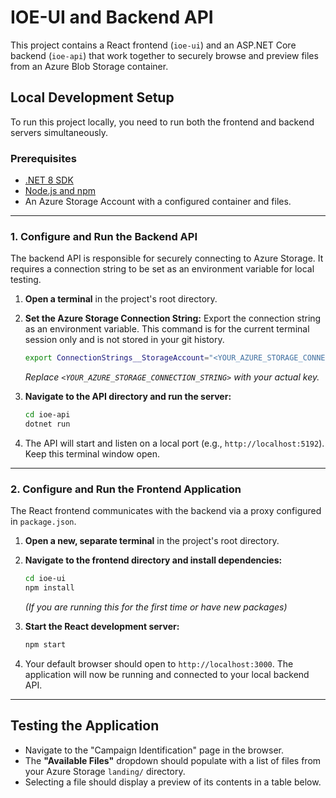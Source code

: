 # IOE-UI and Backend API

This project contains a React frontend (`ioe-ui`) and an ASP.NET Core backend (`ioe-api`) that work together to securely browse and preview files from an Azure Blob Storage container.

## Local Development Setup

To run this project locally, you need to run both the frontend and backend servers simultaneously.

### Prerequisites

- [.NET 8 SDK](https://dotnet.microsoft.com/download/dotnet/8.0)
- [Node.js and npm](https://nodejs.org/en/)
- An Azure Storage Account with a configured container and files.

---

### 1. Configure and Run the Backend API

The backend API is responsible for securely connecting to Azure Storage. It requires a connection string to be set as an environment variable for local testing.

1.  **Open a terminal** in the project's root directory.

2.  **Set the Azure Storage Connection String:**
    Export the connection string as an environment variable. This command is for the current terminal session only and is not stored in your git history.
    
    ```bash
    export ConnectionStrings__StorageAccount="<YOUR_AZURE_STORAGE_CONNECTION_STRING>"
    ```
    *Replace `<YOUR_AZURE_STORAGE_CONNECTION_STRING>` with your actual key.*

3.  **Navigate to the API directory and run the server:**

    ```bash
    cd ioe-api
    dotnet run
    ```

4.  The API will start and listen on a local port (e.g., `http://localhost:5192`). Keep this terminal window open.

---

### 2. Configure and Run the Frontend Application

The React frontend communicates with the backend via a proxy configured in `package.json`.

1.  **Open a new, separate terminal** in the project's root directory.

2.  **Navigate to the frontend directory and install dependencies:**

    ```bash
    cd ioe-ui 
    npm install
    ```
    *(If you are running this for the first time or have new packages)*

3.  **Start the React development server:**

    ```bash
    npm start
    ```

4.  Your default browser should open to `http://localhost:3000`. The application will now be running and connected to your local backend API.

---

## Testing the Application

- Navigate to the "Campaign Identification" page in the browser.
- The **"Available Files"** dropdown should populate with a list of files from your Azure Storage `landing/` directory.
- Selecting a file should display a preview of its contents in a table below.
